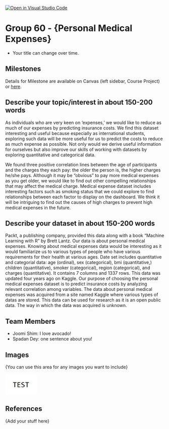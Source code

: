 [![Open in Visual Studio Code](https://classroom.github.com/assets/open-in-vscode-f059dc9a6f8d3a56e377f745f24479a46679e63a5d9fe6f495e02850cd0d8118.svg)](https://classroom.github.com/online_ide?assignment_repo_id=5860917&assignment_repo_type=AssignmentRepo)
# Group 60 - {Personal Medical Expenses}

- Your title can change over time.

## Milestones

Details for Milestone are available on Canvas (left sidebar, Course Project) or [here](https://firas.moosvi.com/courses/data301/project/milestone01.html).

## Describe your topic/interest in about 150-200 words

As individuals who are very keen on ‘expenses,’ we would like to reduce as much of our expenses by predicting insurance costs. We find this dataset interesting and useful because especially as international students, exploring such data will be more useful for us to predict the costs to reduce as much expense as possible. Not only would we derive useful information for ourselves but also improve our skills of working with datasets by exploring quantitative and categorical data.

We found three positive correlation lines between the age of participants and the charges they each pay: the older the person is, the higher charges he/she pays. Although it may be “obvious” to pay more medical expenses as you get older, we would like to find out other compelling relationships that may affect the medical charge. Medical expense dataset includes interesting factors such as smoking status that we could explore to find relationships between each factor to display on the dashboard. We think it will be intriguing to find out the causes of high charges to prevent high medical expenses in the future. 


## Describe your dataset in about 150-200 words

Packt, a publishing company, provided this data along with a book “Machine Learning with R” by Brett Lantz. Our data is about personal medical expenses. Knowing about medical expenses data would be interesting as it would familiarize us to various types of people who have various requirements for their health at various ages. Date set includes quantitative and categorial data: age (ordinal), sex (categorical), bmi (quantitative,) children (quantitative), smoker (categorical), region (categorical), and charges (quantitative). It contains 7 columns and 1337 rows. This data was updated four years ago on Kaggle. Our purpose of choosing the personal medical expenses dataset is to predict insurance costs by analyzing relevant correlation among variables. The data about personal medical expenses was acquired from a site named Kaggle where various types of datas are stored. This data can be used for research as it is an open public data. The way in which the data was acquired is unknown.

## Team Members

- Joomi Shim: I love avocado!
- Spadan Dey: one sentence about you!

## Images

{You can use this area for any images you want to include}

<img src ="images/test.png" width="100px">

## References

{Add your stuff here}



